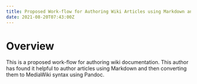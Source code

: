 ```yaml
---
title: Proposed Work-flow for Authoring Wiki Articles using Markdown and Pandoc
date: 2021-08-20T07:43:00Z
---
```


# Overview

This is a proposed work-flow for authoring wiki documentation. This author has
found it helpful to author articles using Markdown and then converting them to
MediaWiki syntax using Pandoc. 
